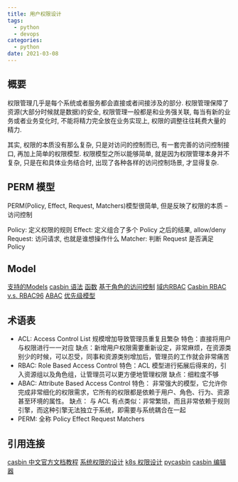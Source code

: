 ```yaml
---
title: 用户权限设计
tags:
  - python
  - devops
categories:
  - python 
date: 2021-03-08
---
```



## 概要

权限管理几乎是每个系统或者服务都会直接或者间接涉及的部分. 权限管理保障了资源(大部分时候就是数据)的安全, 权限管理一般都是和业务强关联, 每当有新的业务或者业务变化时, 不能将精力完全放在业务实现上, 权限的调整往往耗费大量的精力.

其实, 权限的本质没有那么复杂, 只是对访问的控制而已, 有一套完善的访问控制接口, 再加上简单的权限模型. 权限模型之所以能够简单, 就是因为权限管理本身并不复杂, 只是在和具体业务结合时, 出现了各种各样的访问控制场景, 才显得复杂.

## PERM 模型
PERM(Policy, Effect, Request, Matchers)模型很简单, 但是反映了权限的本质 – 访问控制

Policy: 定义权限的规则
Effect: 定义组合了多个 Policy 之后的结果, allow/deny
Request: 访问请求, 也就是谁想操作什么
Matcher: 判断 Request 是否满足 Policy

## Model
[支持的Models](https://casbin.org/docs/zh-CN/model-storage)
[casbin 语法](https://casbin.org/docs/zh-CN/syntax-for-models)
[函数](https://casbin.org/docs/zh-CN/function)
[基于角色的访问控制](https://casbin.org/docs/zh-CN/rbac)
[域内RBAC](https://casbin.org/docs/zh-CN/rbac-with-domains)
[Casbin RBAC v.s. RBAC96](https://casbin.org/docs/zh-CN/rbac-96)
[ABAC](https://casbin.org/docs/zh-CN/abac)
[优先级模型](https://casbin.org/docs/zh-CN/priority-model)

## 术语表
- ACL: Access Control List 规模增加导致管理员重复且繁杂
特色：直接将用户与权限进行一一对应
缺点：新增用户权限需要重新设定，非常麻烦，在资源类别少的时候，可以忍受，同事和资源类别增加后，管理员的工作就会非常痛苦
- RBAC: Role Based Access Control 
特色：ACL 模型进行拓展后得来的，引入资源组以及角色组，让管理员可以更方便地管理权限
缺点：细粒度不够
-  ABAC: Attribute Based Access Control
特色： 非常强大的模型，它允许你完成非常细化的权限需求，它所有的权限都是依赖于用户、角色、行为、资源甚至环境的属性。
缺点： 与 ACL 有点类似：非常繁琐，而且非常依赖于规则引擎，而这种引擎无法独立于系统，即需要与系统耦合在一起
- PERM: 全称 Policy Effect Request Matchers
## 引用连接
[casbin 中文官方文档教程](https://casbin.org/docs/zh-CN/tutorials)
[系统权限的设计](https://github.com/xizhibei/blog/issues/101)
[k8s 权限设计](https://github.com/xizhibei/blog/issues/64)
[pycasbin](https://github.com/pycasbin)
[casbin 编辑器](https://casbin.org/zh-CN/editor)